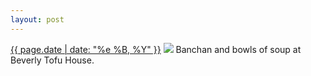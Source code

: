 ```yaml
---
layout: post
---
```


<p>
  <time><a href="/396">{{ page.date | date: "%e %B, %Y" }}</a></time>
  <a href="/396"><img src="{{ site.assets_url }}/396.jpg"/></a>
  <span>Banchan and bowls of soup at Beverly Tofu House.</span>
</p>
